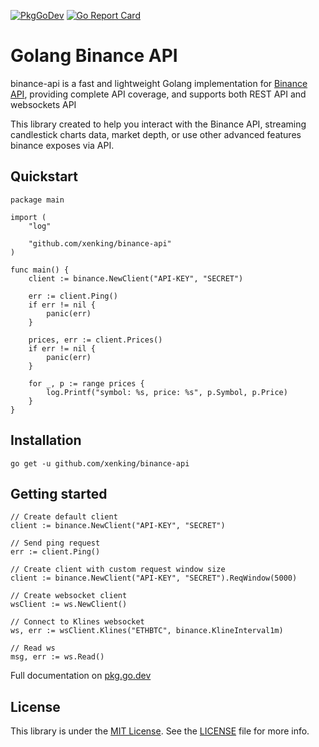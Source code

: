 [![PkgGoDev](https://pkg.go.dev/badge/github.com/xenking/binance-api)](https://pkg.go.dev/github.com/xenking/binance-api)
[![Go Report Card](https://goreportcard.com/badge/github.com/xenking/binance-api)](https://goreportcard.com/report/github.com/xenking/binance-api)
# Golang Binance API
binance-api is a fast and lightweight Golang implementation for [Binance API](https://github.com/binance-exchange/binance-official-api-docs), providing complete API coverage, and supports both REST API and websockets API

This library created to help you interact with the Binance API, streaming candlestick charts data, market depth, or use other advanced features binance exposes via API. 

## Quickstart
```golang
package main

import (
    "log"

    "github.com/xenking/binance-api"
)

func main() {
    client := binance.NewClient("API-KEY", "SECRET")

    err := client.Ping()
    if err != nil {
        panic(err)
    }

    prices, err := client.Prices()
    if err != nil {
        panic(err)
    }

    for _, p := range prices {
        log.Printf("symbol: %s, price: %s", p.Symbol, p.Price)
    }
}
```


## Installation
```
go get -u github.com/xenking/binance-api
```

## Getting started
```golang
// Create default client
client := binance.NewClient("API-KEY", "SECRET")

// Send ping request
err := client.Ping()

// Create client with custom request window size
client := binance.NewClient("API-KEY", "SECRET").ReqWindow(5000)

// Create websocket client
wsClient := ws.NewClient()

// Connect to Klines websocket
ws, err := wsClient.Klines("ETHBTC", binance.KlineInterval1m)

// Read ws
msg, err := ws.Read()
```

Full documentation on [pkg.go.dev](https://pkg.go.dev/github.com/xenking/binance-api)

## License
This library is under the [MIT License](https://opensource.org/licenses/MIT). See the [LICENSE](LICENSE.md) file for more info.

